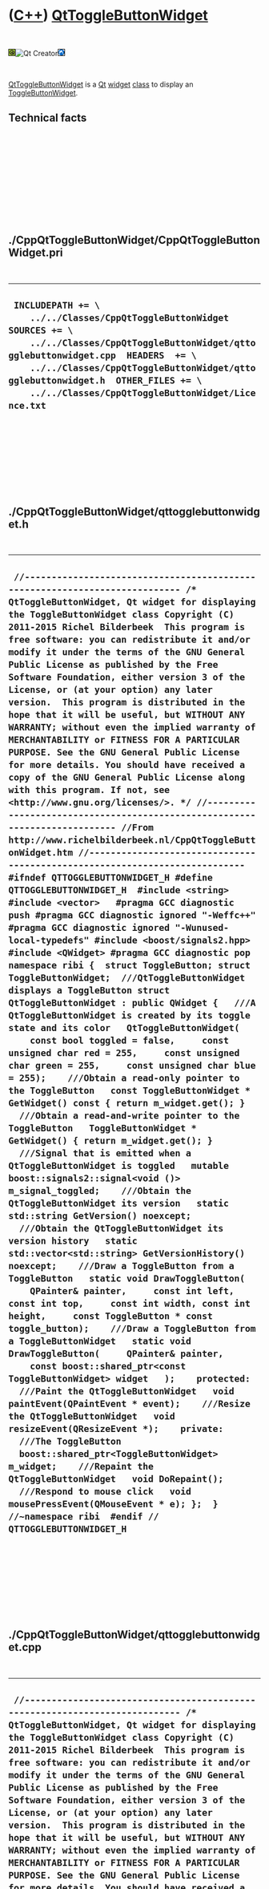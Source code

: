



 

 

 

 

 

([C++](Cpp.htm)) [QtToggleButtonWidget](CppQtToggleButtonWidget.htm)
====================================================================

 

![Qt](PicQt.png)![Qt
Creator](PicQtCreator.png)![Lubuntu](PicLubuntu.png)

 

[QtToggleButtonWidget](CppQtToggleButtonWidget.htm) is a [Qt](CppQt.htm)
[widget](CppWidget.htm) [class](CppClass.htm) to display an
[ToggleButtonWidget](CppToggleButtonWidget.htm).

Technical facts
---------------

 

 

 

 

 

 

./CppQtToggleButtonWidget/CppQtToggleButtonWidget.pri
-----------------------------------------------------

 

  --------------------------------------------------------------------------------------------------------------------------------------------------------------------------------------------------------------------------------------------------------------------------------------------------------
  ` INCLUDEPATH += \     ../../Classes/CppQtToggleButtonWidget  SOURCES += \     ../../Classes/CppQtToggleButtonWidget/qttogglebuttonwidget.cpp  HEADERS  += \     ../../Classes/CppQtToggleButtonWidget/qttogglebuttonwidget.h  OTHER_FILES += \     ../../Classes/CppQtToggleButtonWidget/Licence.txt`
  --------------------------------------------------------------------------------------------------------------------------------------------------------------------------------------------------------------------------------------------------------------------------------------------------------

 

 

 

 

 

./CppQtToggleButtonWidget/qttogglebuttonwidget.h
------------------------------------------------

 

  ----------------------------------------------------------------------------------------------------------------------------------------------------------------------------------------------------------------------------------------------------------------------------------------------------------------------------------------------------------------------------------------------------------------------------------------------------------------------------------------------------------------------------------------------------------------------------------------------------------------------------------------------------------------------------------------------------------------------------------------------------------------------------------------------------------------------------------------------------------------------------------------------------------------------------------------------------------------------------------------------------------------------------------------------------------------------------------------------------------------------------------------------------------------------------------------------------------------------------------------------------------------------------------------------------------------------------------------------------------------------------------------------------------------------------------------------------------------------------------------------------------------------------------------------------------------------------------------------------------------------------------------------------------------------------------------------------------------------------------------------------------------------------------------------------------------------------------------------------------------------------------------------------------------------------------------------------------------------------------------------------------------------------------------------------------------------------------------------------------------------------------------------------------------------------------------------------------------------------------------------------------------------------------------------------------------------------------------------------------------------------------------------------------------------------------------------------------------------------------------------------------------------------------------------------------------------------------------------------------------------------------------------------------------------------------------------------------------------------------------------------------------------------------------------------------------------------------------------------------------------------------------------------------------------------------------------------------------------------------------------------------------------------------------------------------------------------------------------------------------------------------------------------------------------------------------------------------------------------------------------------------------------------------------------
  ` //--------------------------------------------------------------------------- /* QtToggleButtonWidget, Qt widget for displaying the ToggleButtonWidget class Copyright (C) 2011-2015 Richel Bilderbeek  This program is free software: you can redistribute it and/or modify it under the terms of the GNU General Public License as published by the Free Software Foundation, either version 3 of the License, or (at your option) any later version.  This program is distributed in the hope that it will be useful, but WITHOUT ANY WARRANTY; without even the implied warranty of MERCHANTABILITY or FITNESS FOR A PARTICULAR PURPOSE. See the GNU General Public License for more details. You should have received a copy of the GNU General Public License along with this program. If not, see <http://www.gnu.org/licenses/>. */ //--------------------------------------------------------------------------- //From http://www.richelbilderbeek.nl/CppQtToggleButtonWidget.htm //--------------------------------------------------------------------------- #ifndef QTTOGGLEBUTTONWIDGET_H #define QTTOGGLEBUTTONWIDGET_H  #include <string> #include <vector>   #pragma GCC diagnostic push #pragma GCC diagnostic ignored "-Weffc++" #pragma GCC diagnostic ignored "-Wunused-local-typedefs" #include <boost/signals2.hpp> #include <QWidget> #pragma GCC diagnostic pop  namespace ribi {  struct ToggleButton; struct ToggleButtonWidget;  ///QtToggleButtonWidget displays a ToggleButton struct QtToggleButtonWidget : public QWidget {   ///A QtToggleButtonWidget is created by its toggle state and its color   QtToggleButtonWidget(     const bool toggled = false,     const unsigned char red = 255,     const unsigned char green = 255,     const unsigned char blue = 255);    ///Obtain a read-only pointer to the ToggleButton   const ToggleButtonWidget * GetWidget() const { return m_widget.get(); }    ///Obtain a read-and-write pointer to the ToggleButton   ToggleButtonWidget * GetWidget() { return m_widget.get(); }    ///Signal that is emitted when a QtToggleButtonWidget is toggled   mutable boost::signals2::signal<void ()> m_signal_toggled;    ///Obtain the QtToggleButtonWidget its version   static std::string GetVersion() noexcept;    ///Obtain the QtToggleButtonWidget its version history   static std::vector<std::string> GetVersionHistory() noexcept;    ///Draw a ToggleButton from a ToggleButton   static void DrawToggleButton(     QPainter& painter,     const int left, const int top,     const int width, const int height,     const ToggleButton * const toggle_button);    ///Draw a ToggleButton from a ToggleButtonWidget   static void DrawToggleButton(     QPainter& painter,     const boost::shared_ptr<const ToggleButtonWidget> widget   );    protected:   ///Paint the QtToggleButtonWidget   void paintEvent(QPaintEvent * event);    ///Resize the QtToggleButtonWidget   void resizeEvent(QResizeEvent *);    private:    ///The ToggleButton   boost::shared_ptr<ToggleButtonWidget> m_widget;    ///Repaint the QtToggleButtonWidget   void DoRepaint();    ///Respond to mouse click   void mousePressEvent(QMouseEvent * e); };  } //~namespace ribi  #endif // QTTOGGLEBUTTONWIDGET_H`
  ----------------------------------------------------------------------------------------------------------------------------------------------------------------------------------------------------------------------------------------------------------------------------------------------------------------------------------------------------------------------------------------------------------------------------------------------------------------------------------------------------------------------------------------------------------------------------------------------------------------------------------------------------------------------------------------------------------------------------------------------------------------------------------------------------------------------------------------------------------------------------------------------------------------------------------------------------------------------------------------------------------------------------------------------------------------------------------------------------------------------------------------------------------------------------------------------------------------------------------------------------------------------------------------------------------------------------------------------------------------------------------------------------------------------------------------------------------------------------------------------------------------------------------------------------------------------------------------------------------------------------------------------------------------------------------------------------------------------------------------------------------------------------------------------------------------------------------------------------------------------------------------------------------------------------------------------------------------------------------------------------------------------------------------------------------------------------------------------------------------------------------------------------------------------------------------------------------------------------------------------------------------------------------------------------------------------------------------------------------------------------------------------------------------------------------------------------------------------------------------------------------------------------------------------------------------------------------------------------------------------------------------------------------------------------------------------------------------------------------------------------------------------------------------------------------------------------------------------------------------------------------------------------------------------------------------------------------------------------------------------------------------------------------------------------------------------------------------------------------------------------------------------------------------------------------------------------------------------------------------------------------------------------------------------

 

 

 

 

 

./CppQtToggleButtonWidget/qttogglebuttonwidget.cpp
--------------------------------------------------

 

  -----------------------------------------------------------------------------------------------------------------------------------------------------------------------------------------------------------------------------------------------------------------------------------------------------------------------------------------------------------------------------------------------------------------------------------------------------------------------------------------------------------------------------------------------------------------------------------------------------------------------------------------------------------------------------------------------------------------------------------------------------------------------------------------------------------------------------------------------------------------------------------------------------------------------------------------------------------------------------------------------------------------------------------------------------------------------------------------------------------------------------------------------------------------------------------------------------------------------------------------------------------------------------------------------------------------------------------------------------------------------------------------------------------------------------------------------------------------------------------------------------------------------------------------------------------------------------------------------------------------------------------------------------------------------------------------------------------------------------------------------------------------------------------------------------------------------------------------------------------------------------------------------------------------------------------------------------------------------------------------------------------------------------------------------------------------------------------------------------------------------------------------------------------------------------------------------------------------------------------------------------------------------------------------------------------------------------------------------------------------------------------------------------------------------------------------------------------------------------------------------------------------------------------------------------------------------------------------------------------------------------------------------------------------------------------------------------------------------------------------------------------------------------------------------------------------------------------------------------------------------------------------------------------------------------------------------------------------------------------------------------------------------------------------------------------------------------------------------------------------------------------------------------------------------------------------------------------------------------------------------------------------------------------------------------------------------------------------------------------------------------------------------------------------------------------------------------------------------------------------------------------------------------------------------------------------------------------------------------------------------------------------------------------------------------------------------------------------------------------------------------------------------------------------------------------------------------------------------------------------------------------------------------------------------------------------------------------------------------------------------------------------------------------------------------------------------------------------------------------------------------------------------------------------------------------------------------------------------------------------------------------------------------------------------------------------
  ` //--------------------------------------------------------------------------- /* QtToggleButtonWidget, Qt widget for displaying the ToggleButtonWidget class Copyright (C) 2011-2015 Richel Bilderbeek  This program is free software: you can redistribute it and/or modify it under the terms of the GNU General Public License as published by the Free Software Foundation, either version 3 of the License, or (at your option) any later version.  This program is distributed in the hope that it will be useful, but WITHOUT ANY WARRANTY; without even the implied warranty of MERCHANTABILITY or FITNESS FOR A PARTICULAR PURPOSE. See the GNU General Public License for more details. You should have received a copy of the GNU General Public License along with this program. If not, see <http://www.gnu.org/licenses/>. */ //--------------------------------------------------------------------------- //From http://www.richelbilderbeek.nl/CppQtToggleButtonWidget.htm //--------------------------------------------------------------------------- #pragma GCC diagnostic push #pragma GCC diagnostic ignored "-Weffc++" #pragma GCC diagnostic ignored "-Wunused-local-typedefs" #pragma GCC diagnostic ignored "-Wunused-but-set-parameter" #include "qttogglebuttonwidget.h"  #include <cassert> #include <iostream> #include <boost/bind.hpp> #include <boost/numeric/conversion/cast.hpp>  #include <QBrush> #include <QMouseEvent> #include <QPainter> #include <QPen>  #include "togglebutton.h" #include "togglebuttonwidget.h"  #pragma GCC diagnostic pop  ribi::QtToggleButtonWidget::QtToggleButtonWidget(   const bool toggled,   const unsigned char red,   const unsigned char green,   const unsigned char blue)   : m_signal_toggled{},     m_widget(new ToggleButtonWidget(toggled,red,green,blue)) {   assert(m_widget);   m_widget->GetToggleButton()->m_signal_toggled.connect(     boost::bind(       &ribi::QtToggleButtonWidget::DoRepaint,       this));   m_widget->GetToggleButton()->m_signal_color_changed.connect(     boost::bind(       &ribi::QtToggleButtonWidget::DoRepaint,       this));    this->resize(200,100);   this->update(); }  void ribi::QtToggleButtonWidget::DoRepaint() {   this->update();   m_signal_toggled(); }  void ribi::QtToggleButtonWidget::DrawToggleButton(   QPainter& painter,   const int left, const int top,   const int width, const int height,   const ToggleButton * const button) {   const int maxx = width - 1;   const int maxy = height -1;   painter.setBrush(QColor(     button->GetRed(),     button->GetGreen(),     button->GetBlue()));   //Draw base   painter.drawArc(     left + 0,     top + (maxy * 1 / 3),     maxx,     maxy * 2 / 3,     180 * 16,     180 * 16);   //Draw top   painter.drawEllipse(     left + 0,     top + (button->IsPressed() ? (maxy * 1 / 3) - 2 : 0.0),     maxx,     maxy * 2 / 3);   painter.drawLine(     left,     top + (button->IsPressed() ? (maxy * 2 / 3) - 2 : (maxy * 1 / 3)),     left,     top + (maxy * 2 / 3));   painter.drawLine(     left + maxx,     top + (button->IsPressed() ? (maxy * 2 / 3) - 2 : (maxy * 1 / 3)),     left + maxx,     top + (maxy * 2 / 3)); }  void ribi::QtToggleButtonWidget::DrawToggleButton(   QPainter& painter,   const boost::shared_ptr<const ToggleButtonWidget> widget) {   DrawToggleButton(     painter,     widget->GetLeft(),     widget->GetTop(),     widget->GetWidth(),     widget->GetHeight(),     widget->GetToggleButton()   ); }  std::string ribi::QtToggleButtonWidget::GetVersion() noexcept {   return "1.1"; }  std::vector<std::string> ribi::QtToggleButtonWidget::GetVersionHistory() noexcept {   return {     "2011-06-16: version 1.0: initial version",     "2014-03-28: Version 1.1: replaced custom Rect class by Boost.Geometry"   }; }  void ribi::QtToggleButtonWidget::mousePressEvent(QMouseEvent * e) {   //m_widget signals its observers for a repaint   m_widget->Click(e->x(),e->y()); }  void ribi::QtToggleButtonWidget::paintEvent(QPaintEvent *) {   QPainter painter(this);   DrawToggleButton(painter,m_widget); }  void ribi::QtToggleButtonWidget::resizeEvent(QResizeEvent *) {   this->m_widget->SetGeometry(0,0,this->width(),this->height());   repaint(); }`
  -----------------------------------------------------------------------------------------------------------------------------------------------------------------------------------------------------------------------------------------------------------------------------------------------------------------------------------------------------------------------------------------------------------------------------------------------------------------------------------------------------------------------------------------------------------------------------------------------------------------------------------------------------------------------------------------------------------------------------------------------------------------------------------------------------------------------------------------------------------------------------------------------------------------------------------------------------------------------------------------------------------------------------------------------------------------------------------------------------------------------------------------------------------------------------------------------------------------------------------------------------------------------------------------------------------------------------------------------------------------------------------------------------------------------------------------------------------------------------------------------------------------------------------------------------------------------------------------------------------------------------------------------------------------------------------------------------------------------------------------------------------------------------------------------------------------------------------------------------------------------------------------------------------------------------------------------------------------------------------------------------------------------------------------------------------------------------------------------------------------------------------------------------------------------------------------------------------------------------------------------------------------------------------------------------------------------------------------------------------------------------------------------------------------------------------------------------------------------------------------------------------------------------------------------------------------------------------------------------------------------------------------------------------------------------------------------------------------------------------------------------------------------------------------------------------------------------------------------------------------------------------------------------------------------------------------------------------------------------------------------------------------------------------------------------------------------------------------------------------------------------------------------------------------------------------------------------------------------------------------------------------------------------------------------------------------------------------------------------------------------------------------------------------------------------------------------------------------------------------------------------------------------------------------------------------------------------------------------------------------------------------------------------------------------------------------------------------------------------------------------------------------------------------------------------------------------------------------------------------------------------------------------------------------------------------------------------------------------------------------------------------------------------------------------------------------------------------------------------------------------------------------------------------------------------------------------------------------------------------------------------------------------------------------------------------------

 

 

 

 

 





 

[![Valid XHTML 1.0 Strict](valid-xhtml10.png){width="88"
height="31"}](http://validator.w3.org/check?uri=referer)

This page has been created by the [tool](Tools.htm)
[CodeToHtml](ToolCodeToHtml.htm)
